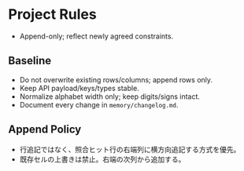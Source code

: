 
# Project Rules
- Append-only; reflect newly agreed constraints.

## Baseline
- Do not overwrite existing rows/columns; append rows only.
- Keep API payload/keys/types stable.
- Normalize alphabet width only; keep digits/signs intact.
- Document every change in `memory/changelog.md`.

## Append Policy
- 行追記ではなく、照合ヒット行の右端列に横方向追記する方式を優先。
- 既存セルの上書きは禁止。右端の次列から追加する。
